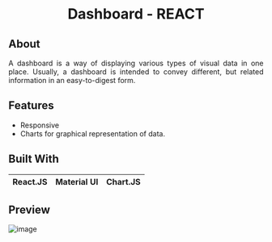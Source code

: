 <h1 align="center">Dashboard - REACT</h1>

## About 
<p align="justify">A dashboard is a way of displaying various types of visual data in one place. Usually, a dashboard is intended to convey different, but related information in an easy-to-digest form.</p>

## Features
* Responsive
* Charts for graphical representation of data.

## Built With 
|React.JS|Material UI|Chart.JS|
|---|---|---|

## Preview
![image](https://github.com/TheNewC0der-24/Z1-Media-Assignment/blob/master/Z1%20Media%20Assignment%20Preview.png)
